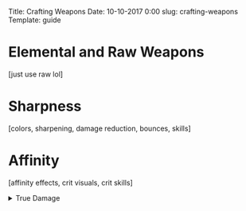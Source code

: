 Title: Crafting Weapons
Date: 10-10-2017 0:00
slug: crafting-weapons
Template: guide

# Elemental and Raw Weapons
[just use raw lol]

# Sharpness
[colors, sharpening, damage reduction, bounces, skills]

# Affinity
[affinity effects, crit visuals, crit skills]

<details>
<summary>True Damage</summary>

[memes]
</details>

